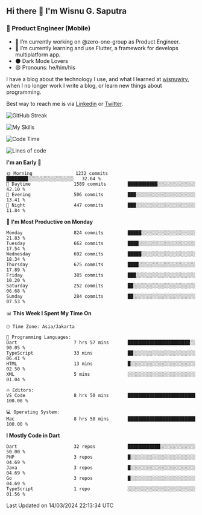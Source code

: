## Hi there 👋 I'm Wisnu G. Saputra

### :mobile_phone_off: Product Engineer (Mobile)

- 🔭 I’m currently working on @zero-one-group as Product Engineer.
- 🌱 I’m currently learning and use Flutter, a framework for develops multiplatform app.
- 🌑 Dark Mode Lovers
- 😄 Pronouns: he/him/his

I have a blog about the technology I use, and what I learned at [wisnuwiry](https://wisnuwiry.space/), when I no longer work I write a blog, or learn new things about programming.

Best way to reach me is via [Linkedin](https://www.linkedin.com/in/wisnu-saputra/) or [Twitter](https://twitter.com/wisnuwiry).

![GitHub Streak](https://streak-stats.demolab.com?user=wisnuwiry&theme=dark&hide_border=true)

![My Skills](https://skillicons.dev/icons?i=dart,flutter,kotlin,swift,go,js,css,neovim,git,linux&perline=5)

<!--START_SECTION:waka-->
![Code Time](http://img.shields.io/badge/Code%20Time-1%2C113%20hrs%2046%20mins-blue)

![Lines of code](https://img.shields.io/badge/From%20Hello%20World%20I%27ve%20Written-4.4%20million%20lines%20of%20code-blue)

**I'm an Early 🐤** 

```text
🌞 Morning                1232 commits        ████████░░░░░░░░░░░░░░░░░   32.64 % 
🌆 Daytime                1589 commits        ███████████░░░░░░░░░░░░░░   42.10 % 
🌃 Evening                506 commits         ███░░░░░░░░░░░░░░░░░░░░░░   13.41 % 
🌙 Night                  447 commits         ███░░░░░░░░░░░░░░░░░░░░░░   11.84 % 
```
📅 **I'm Most Productive on Monday** 

```text
Monday                   824 commits         █████░░░░░░░░░░░░░░░░░░░░   21.83 % 
Tuesday                  662 commits         ████░░░░░░░░░░░░░░░░░░░░░   17.54 % 
Wednesday                692 commits         █████░░░░░░░░░░░░░░░░░░░░   18.34 % 
Thursday                 675 commits         ████░░░░░░░░░░░░░░░░░░░░░   17.89 % 
Friday                   385 commits         ███░░░░░░░░░░░░░░░░░░░░░░   10.20 % 
Saturday                 252 commits         ██░░░░░░░░░░░░░░░░░░░░░░░   06.68 % 
Sunday                   284 commits         ██░░░░░░░░░░░░░░░░░░░░░░░   07.53 % 
```


📊 **This Week I Spent My Time On** 

```text
🕑︎ Time Zone: Asia/Jakarta

💬 Programming Languages: 
Dart                     7 hrs 57 mins       ███████████████████████░░   90.05 % 
TypeScript               33 mins             ██░░░░░░░░░░░░░░░░░░░░░░░   06.41 % 
HTML                     13 mins             █░░░░░░░░░░░░░░░░░░░░░░░░   02.50 % 
XML                      5 mins              ░░░░░░░░░░░░░░░░░░░░░░░░░   01.04 % 

🔥 Editors: 
VS Code                  8 hrs 50 mins       █████████████████████████   100.00 % 

💻 Operating System: 
Mac                      8 hrs 50 mins       █████████████████████████   100.00 % 
```

**I Mostly Code in Dart** 

```text
Dart                     32 repos            ████████████░░░░░░░░░░░░░   50.00 % 
PHP                      3 repos             █░░░░░░░░░░░░░░░░░░░░░░░░   04.69 % 
Java                     3 repos             █░░░░░░░░░░░░░░░░░░░░░░░░   04.69 % 
Go                       3 repos             █░░░░░░░░░░░░░░░░░░░░░░░░   04.69 % 
TypeScript               1 repo              ░░░░░░░░░░░░░░░░░░░░░░░░░   01.56 % 
```




 Last Updated on 14/03/2024 22:13:34 UTC
<!--END_SECTION:waka-->
